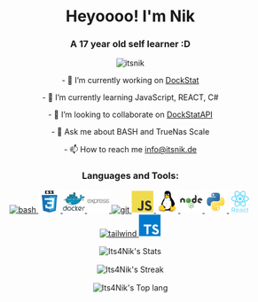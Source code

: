 <h1 align="center">Heyoooo! I'm Nik</h1>
<h3 align="center">A 17 year old self learner :D</h3>

<p align="center"> <img src="https://komarev.com/ghpvc/?username=itsnik&label=Profile%20views&color=0e75b6&style=flat" alt="itsnik" /> </p>

<p align="center">
- 🔭 I’m currently working on <a href="https://github.com/its4nik/Dockstat" target="_blank" rel="noreferrer">DockStat</a>
</p>
<p align="center">
- 🌱 I’m currently learning JavaScript, REACT, C#
</p>
<p align="center">
- 👯 I’m looking to collaborate on <a href="https://github.com/its4nik/DockStatAPI" target="_blank" rel="noreferrer">DockStatAPI</a>
</p>
<p align="center">
- 💬 Ask me about BASH and TrueNas Scale
</p>
<p align="center">
- 📫 How to reach me <a href="mailto:info@itsnik.de" target="_blank" rel="norefferer">info@itsnik.de</a>
</p>

<h3 align="center">Languages and Tools:</h3>
<p align="center"> <a href="https://www.gnu.org/software/bash/" target="_blank" rel="noreferrer"> <img src="https://www.vectorlogo.zone/logos/gnu_bash/gnu_bash-icon.svg" alt="bash" width="40" height="40"/> </a> <a href="https://www.w3schools.com/css/" target="_blank" rel="noreferrer"> <img src="https://raw.githubusercontent.com/devicons/devicon/master/icons/css3/css3-original-wordmark.svg" alt="css3" width="40" height="40"/> </a> <a href="https://www.docker.com/" target="_blank" rel="noreferrer"> <img src="https://raw.githubusercontent.com/devicons/devicon/master/icons/docker/docker-original-wordmark.svg" alt="docker" width="40" height="40"/> </a> <a href="https://expressjs.com" target="_blank" rel="noreferrer"> <img src="https://raw.githubusercontent.com/devicons/devicon/master/icons/express/express-original-wordmark.svg" alt="express" width="40" height="40"/> </a> <a href="https://git-scm.com/" target="_blank" rel="noreferrer"> <img src="https://www.vectorlogo.zone/logos/git-scm/git-scm-icon.svg" alt="git" width="40" height="40"/> </a> <a href="https://developer.mozilla.org/en-US/docs/Web/JavaScript" target="_blank" rel="noreferrer"> <img src="https://raw.githubusercontent.com/devicons/devicon/master/icons/javascript/javascript-original.svg" alt="javascript" width="40" height="40"/> </a> <a href="https://www.linux.org/" target="_blank" rel="noreferrer"> <img src="https://raw.githubusercontent.com/devicons/devicon/master/icons/linux/linux-original.svg" alt="linux" width="40" height="40"/> </a> <a href="https://nodejs.org" target="_blank" rel="noreferrer"> <img src="https://raw.githubusercontent.com/devicons/devicon/master/icons/nodejs/nodejs-original-wordmark.svg" alt="nodejs" width="40" height="40"/> </a> <a href="https://www.python.org" target="_blank" rel="noreferrer"> <img src="https://raw.githubusercontent.com/devicons/devicon/master/icons/python/python-original.svg" alt="python" width="40" height="40"/> </a> <a href="https://reactjs.org/" target="_blank" rel="noreferrer"> <img src="https://raw.githubusercontent.com/devicons/devicon/master/icons/react/react-original-wordmark.svg" alt="react" width="40" height="40"/> </a> <a href="https://tailwindcss.com/" target="_blank" rel="noreferrer"> <img src="https://www.vectorlogo.zone/logos/tailwindcss/tailwindcss-icon.svg" alt="tailwind" width="40" height="40"/> </a> <a href="https://www.typescriptlang.org/" target="_blank" rel="noreferrer"> <img src="https://raw.githubusercontent.com/devicons/devicon/master/icons/typescript/typescript-original.svg" alt="typescript" width="40" height="40"/> </a> </p>

<p align="center">
  <img align="center" alt="Its4Nik's Stats" src="https://github-readme-stats.vercel.app/api?username=Its4Nik&theme=jolly&show_icons=true&hide_border=true&count_private=true"/>
</p>
<p align="center">
  <img align="center" alt="Its4Nik's Streak" src="https://github-readme-streak-stats.herokuapp.com/?user=Its4Nik&theme=jolly&hide_border=true" />
</p>
<p align="center">
  <img align="center" alt="Its4Nik's Top lang" src="https://github-readme-stats.vercel.app/api/top-langs/?username=Its4Nik&theme=jolly&show_icons=true&hide_border=true&layout=compact" />
</p>
